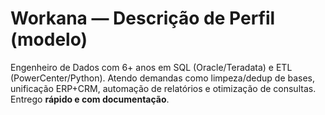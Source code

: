 
# Workana — Descrição de Perfil (modelo)

Engenheiro de Dados com 6+ anos em SQL (Oracle/Teradata) e ETL (PowerCenter/Python).
Atendo demandas como limpeza/dedup de bases, unificação ERP+CRM, automação de relatórios
e otimização de consultas. Entrego **rápido e com documentação**.
